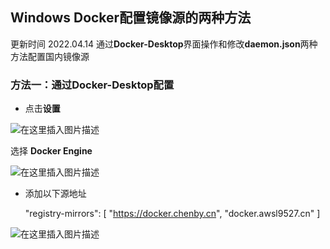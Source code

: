 ## Windows Docker配置镜像源的两种方法

更新时间 2022.04.14
通过**Docker-Desktop**界面操作和修改**daemon.json**两种方法配置国内镜像源

### 方法一：通过Docker-Desktop配置

- 点击**设置**

![在这里插入图片描述](https://img-blog.csdnimg.cn/c2038aef9ffe43819e8e3100fbdc9119.png?x-oss-process=image/watermark,type_d3F5LXplbmhlaQ,shadow_50,text_Q1NETiBA54Gs5YCq5YWI5qOuXw==,size_20,color_FFFFFF,t_70,g_se,x_16)



选择 **Docker Engine**

![在这里插入图片描述](https://img-blog.csdnimg.cn/db8a54f8027044aab11aa01a820fc833.png?x-oss-process=image/watermark,type_d3F5LXplbmhlaQ,shadow_50,text_Q1NETiBA54Gs5YCq5YWI5qOuXw==,size_20,color_FFFFFF,t_70,g_se,x_16)



- 添加以下源地址

	"registry-mirrors": [
	    "https://docker.chenby.cn",
	    "docker.awsl9527.cn"
	]

![在这里插入图片描述](https://img-blog.csdnimg.cn/d1a48e3e6d52489f8a90d72e4e968377.png?x-oss-process=image/watermark,type_d3F5LXplbmhlaQ,shadow_50,text_Q1NETiBA54Gs5YCq5YWI5qOuXw==,size_20,color_FFFFFF,t_70,g_se,x_16)